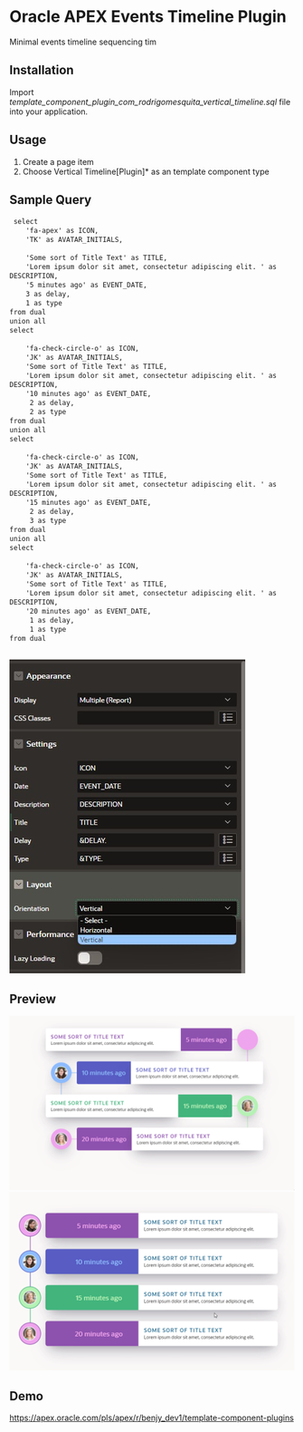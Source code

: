 # Oracle APEX Events Timeline Plugin

Minimal events timeline sequencing tim

## Installation

Import _template_component_plugin_com_rodrigomesquita_vertical_timeline.sql_ file into your application.

## Usage

1. Create a page item
2. Choose Vertical Timeline[Plugin]\* as an template component type

## Sample Query

```
 select
    'fa-apex' as ICON,
    'TK' as AVATAR_INITIALS,

    'Some sort of Title Text' as TITLE,
    'Lorem ipsum dolor sit amet, consectetur adipiscing elit. ' as DESCRIPTION,
    '5 minutes ago' as EVENT_DATE,
    3 as delay,
    1 as type
from dual
union all
select

    'fa-check-circle-o' as ICON,
    'JK' as AVATAR_INITIALS,
    'Some sort of Title Text' as TITLE,
    'Lorem ipsum dolor sit amet, consectetur adipiscing elit. ' as DESCRIPTION,
    '10 minutes ago' as EVENT_DATE,
     2 as delay,
     2 as type
from dual
union all
select

    'fa-check-circle-o' as ICON,
    'JK' as AVATAR_INITIALS,
    'Some sort of Title Text' as TITLE,
    'Lorem ipsum dolor sit amet, consectetur adipiscing elit. ' as DESCRIPTION,
    '15 minutes ago' as EVENT_DATE,
     2 as delay,
     3 as type
from dual
union all
select

    'fa-check-circle-o' as ICON,
    'JK' as AVATAR_INITIALS,
    'Some sort of Title Text' as TITLE,
    'Lorem ipsum dolor sit amet, consectetur adipiscing elit. ' as DESCRIPTION,
    '20 minutes ago' as EVENT_DATE,
     1 as delay,
     1 as type
from dual


```

![Preview](assets/configuration.jpg)

## Preview

![Preview](assets/plugin_preview.gif)![Preview](assets/plugin_preview2.gif)

## Demo

https://apex.oracle.com/pls/apex/r/benjy_dev1/template-component-plugins
